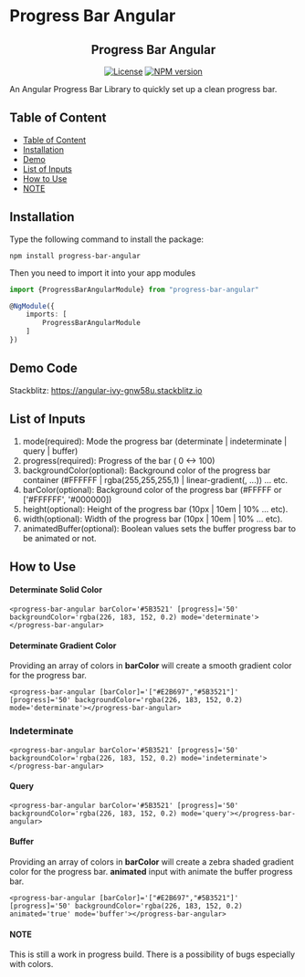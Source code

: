 # Progress Bar Angular #

<p align="center">
  <h2 align="center">Progress Bar Angular</h2>
</p>

<p align="center">
  <a href="https://opensource.org/licenses/MIT"><img src="https://img.shields.io/badge/License-MIT-green.svg" alt="License"></a>
  <a href="https://www.npmjs.com/package/angular-progress-bar"><img src="https://badge.fury.io/js/progress-bar-angular.svg?style=flat-square" alt="NPM version"></a>
</p> 

An Angular Progress Bar Library to quickly set up a clean progress bar.

## Table of Content
- [Table of Content](#table-of-content)
- [Installation](#installation)
- [Demo](#demo-code)
- [List of Inputs](#list-of-inputs)
- [How to Use](#how-to-use)
- [NOTE](#note)

## Installation ##

Type the following command to install the package:

```shell
npm install progress-bar-angular
```

Then you need to import it into your app modules

```typescript
import {ProgressBarAngularModule} from "progress-bar-angular"

@NgModule({
    imports: [
        ProgressBarAngularModule
    ]
})
```

## Demo Code ##
Stackblitz: https://angular-ivy-gnw58u.stackblitz.io


## List of Inputs ##

1. mode(required): Mode the progress bar (determinate | indeterminate | query | buffer)
2. progress(required): Progress of the bar ( 0 <-> 100)
3. backgroundColor(optional): Background color of the progress bar container (#FFFFFF | rgba(255,255,255,1) |
   linear-gradient(<angle>, ...<colors>)) ... etc.
4. barColor(optional): Background color of the progress bar (#FFFFF or ['#FFFFFF', '#000000])
5. height(optional): Height of the progress bar (10px | 10em | 10% ... etc).
6. width(optional): Width of the progress bar (10px | 10em | 10% ... etc).
7. animatedBuffer(optional): Boolean values sets the buffer progress bar to be animated or not.

## How to Use ##

#### Determinate Solid Color
```shell
<progress-bar-angular barColor='#5B3521' [progress]='50' backgroundColor='rgba(226, 183, 152, 0.2) mode='determinate'></progress-bar-angular>
```

#### Determinate Gradient Color ####
Providing an array of colors in **barColor** will create a smooth gradient color for the progress bar.
```shell
<progress-bar-angular [barColor]='["#E2B697","#5B3521"]' [progress]='50' backgroundColor='rgba(226, 183, 152, 0.2) mode='determinate'></progress-bar-angular>
```

### Indeterminate ####
```shell
<progress-bar-angular barColor='#5B3521' [progress]='50' backgroundColor='rgba(226, 183, 152, 0.2) mode='indeterminate'></progress-bar-angular>
```

#### Query ####
```shell
<progress-bar-angular barColor='#5B3521' [progress]='50' backgroundColor='rgba(226, 183, 152, 0.2) mode='query'></progress-bar-angular>
```

#### Buffer ####
Providing an array of colors in **barColor** will create a zebra shaded gradient color for the progress bar.
**animated** input with animate the buffer progress bar.
```shell
<progress-bar-angular [barColor]='["#E2B697","#5B3521"]' [progress]='50' backgroundColor='rgba(226, 183, 152, 0.2) animated='true' mode='buffer'></progress-bar-angular>
```

#### NOTE ####
This is still a work in progress build. There is a possibility of bugs especially with colors.
